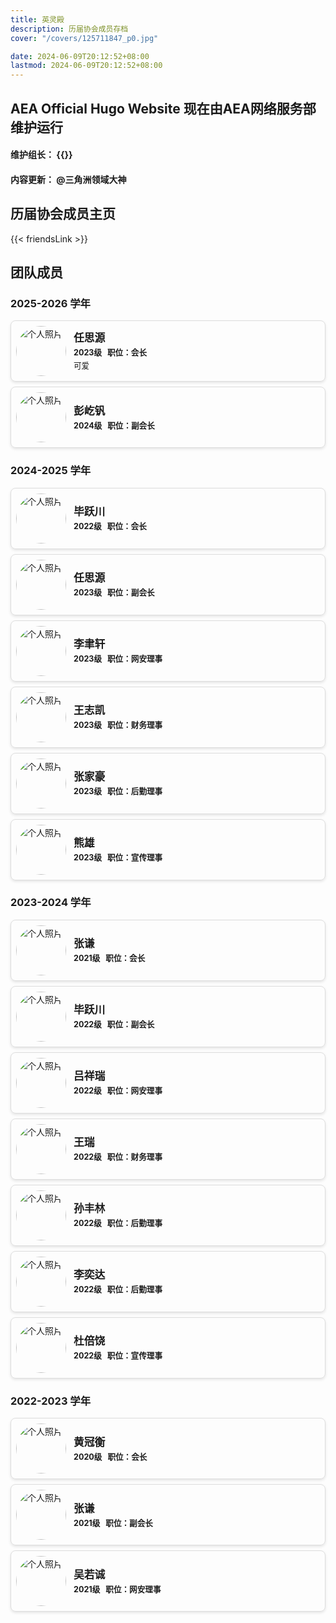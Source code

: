 ```yaml
---
title: 英灵殿
description: 历届协会成员存档
cover: "/covers/125711847_p0.jpg"

date: 2024-06-09T20:12:52+08:00
lastmod: 2024-06-09T20:12:52+08:00
---
```


## AEA Official Hugo Website 现在由AEA网络服务部维护运行

#### 维护组长： {{<externalLinkCard title="JimHan" link="https://www.zerolite.cn" cover="https://lain.bgm.tv/pic/user/c/000/57/91/579104.jpg">}}
#### 内容更新： @三角洲领域大神


## 历届协会成员主页

{{< friendsLink >}}

## 团队成员

<style>
  .member-card {
    display: flex;
    align-items: center;
    border: 1px solid #ddd;
    border-radius: 8px;
    padding: 8px;
    margin: 8px 0;
    box-shadow: 0 2px 4px rgba(0, 0, 0, 0.1);
  }
  .member-card img {
    width: 80px;
    height: 80px;
    border-radius: 50%;
    margin-right: 12px;
  }
  .member-card h3 {
    margin: 0;
    font-size: 1.2em;
  }
  .member-card p {
    margin: 2px 0;
    font-size: 0.9em;
  }
  .member-card p.bold {
    font-weight: bold;
  }
</style>

### 2025-2026 学年
<div class="member-card">
  <img src="/images/members/rsy.jpg" alt="个人照片">
  <div>
    <h3>任思源</h3>
    <p class="bold">2023级 &nbsp 职位：会长</p>
    <p>可爱</p>
  </div>
</div>

<div class="member-card">
  <img src="/images/members/default.png" alt="个人照片">
  <div>
    <h3>彭屹钒</h3>
    <p class="bold">2024级 &nbsp 职位：副会长</p>
  </div>
</div>

### 2024-2025 学年
<div class="member-card">
  <img src="/images/members/byc.png" alt="个人照片">
  <div>
    <h3>毕跃川</h3>
    <p class="bold">2022级 &nbsp 职位：会长</p>
  </div>
</div>

<div class="member-card">
  <img src="/images/members/rsy.jpg" alt="个人照片">
  <div>
    <h3>任思源</h3>
    <p class="bold">2023级 &nbsp 职位：副会长</p>
  </div>
</div>

<div class="member-card">
  <img src="/images/members/default.png" alt="个人照片">
  <div>
    <h3>李聿轩</h3>
    <p class="bold">2023级 &nbsp 职位：网安理事</p>
  </div>
</div>

<div class="member-card">
  <img src="/images/members/wzk.jpg" alt="个人照片">
  <div>
    <h3>王志凯</h3>
    <p class="bold">2023级 &nbsp 职位：财务理事</p>
  </div>
</div>

<div class="member-card">
  <img src="/images/members/default.png" alt="个人照片">
  <div>
    <h3>张家豪</h3>
    <p class="bold">2023级 &nbsp 职位：后勤理事</p>
  </div>
</div>

<div class="member-card">
  <img src="/images/members/default.png" alt="个人照片">
  <div>
    <h3>熊雄</h3>
    <p class="bold">2023级 &nbsp 职位：宣传理事</p>
  </div>
</div>

### 2023-2024 学年
<div class="member-card">
  <img src="/images/members/default.png" alt="个人照片">
  <div>
    <h3>张谦</h3>
    <p class="bold">2021级 &nbsp 职位：会长</p>
  </div>
</div>

<div class="member-card">
  <img src="/images/members/cyc.jpg" alt="个人照片">
  <div>
    <h3>毕跃川</h3>
    <p class="bold">2022级 &nbsp 职位：副会长</p>
  </div>
</div>

<div class="member-card">
  <img src="/images/members/default.png" alt="个人照片">
  <div>
    <h3>吕祥瑞</h3>
    <p class="bold">2022级 &nbsp 职位：网安理事</p>
  </div>
</div>

<div class="member-card">
  <img src="/images/members/default.png" alt="个人照片">
  <div>
    <h3>王瑞</h3>
    <p class="bold">2022级 &nbsp 职位：财务理事</p>
  </div>
</div>

<div class="member-card">
  <img src="/images/members/sfl.jpg" alt="个人照片">
  <div>
    <h3>孙丰林</h3>
    <p class="bold">2022级 &nbsp 职位：后勤理事</p>
  </div>
</div>

<div class="member-card">
  <img src="/images/members/lyd.jpg" alt="个人照片">
  <div>
    <h3>李奕达</h3>
    <p class="bold">2022级 &nbsp 职位：后勤理事</p>
  </div>
</div>

<div class="member-card">
  <img src="/images/members/default.png" alt="个人照片">
  <div>
    <h3>杜倍饶</h3>
    <p class="bold">2022级 &nbsp 职位：宣传理事</p>
  </div>
</div>


### 2022-2023 学年
<div class="member-card">
  <img src="/images/members/hgh.jpg" alt="个人照片">
  <div>
    <h3>黄冠衡</h3>
    <p class="bold">2020级 &nbsp 职位：会长</p>
  </div>
</div>

<div class="member-card">
  <img src="/images/members/default.png" alt="个人照片">
  <div>
    <h3>张谦</h3>
    <p class="bold">2021级 &nbsp 职位：副会长</p>
  </div>
</div>

<div class="member-card">
  <img src="/images/members/default.png" alt="个人照片">
  <div>
    <h3>吴若诚</h3>
    <p class="bold">2021级 &nbsp 职位：网安理事</p>
  </div>
</div>